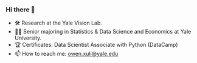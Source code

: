### Hi there 👋

- 🛠️ Research at the Yale Vision Lab.
- 👨‍🎓 Senior majoring in Statistics & Data Science and Economics at Yale University.
- 🏆 Certificates: Data Scientist Associate with Python (DataCamp)
- 📫 How to reach me: owen.xuli@yale.edu

<!--
**owenxuli/owenxuli** is a ✨ _special_ ✨ repository because its `README.md` (this file) appears on your GitHub profile.

Here are some ideas to get you started:

- 👯 I’m looking to collaborate on ...
- 🤔 I’m looking for help with ...
- 💬 Ask me about ...
- 📫 How to reach me: ...
- 😄 Pronouns: ...
- ⚡ Fun fact: ...
-->
